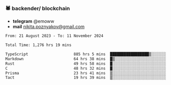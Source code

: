 ### 🕷 backender/ blockchain
- **telegram** @emoww
- **mail** nikita.poznyakov@gmail.com

<!--START_SECTION:waka-->

```txt
From: 21 August 2023 - To: 11 November 2024

Total Time: 1,276 hrs 19 mins

TypeScript                    885 hrs 5 mins  █████████████████▒░░░░░░░   69.09 %
Markdown                      64 hrs 38 mins  █▒░░░░░░░░░░░░░░░░░░░░░░░   05.05 %
Rust                          49 hrs 58 mins  █░░░░░░░░░░░░░░░░░░░░░░░░   03.90 %
C                             48 hrs 32 mins  █░░░░░░░░░░░░░░░░░░░░░░░░   03.79 %
Prisma                        23 hrs 41 mins  ▒░░░░░░░░░░░░░░░░░░░░░░░░   01.85 %
Tact                          19 hrs 39 mins  ▒░░░░░░░░░░░░░░░░░░░░░░░░   01.53 %
```

<!--END_SECTION:waka-->




